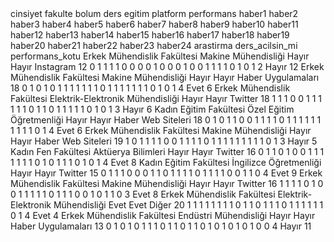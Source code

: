 </colgroup>
<thead>
<tr class="header">
<th align="center">cinsiyet</th>
<th align="center">fakulte</th>
<th align="center">bolum</th>
<th align="center">ders</th>
<th align="center">egitim</th>
<th align="center">platform</th>
<th align="center">performans</th>
<th align="center">haber1</th>
<th align="center">haber2</th>
<th align="center">haber3</th>
<th align="center">haber4</th>
<th align="center">haber5</th>
<th align="center">haber6</th>
<th align="center">haber7</th>
<th align="center">haber8</th>
<th align="center">haber9</th>
<th align="center">haber10</th>
<th align="center">haber11</th>
<th align="center">haber12</th>
<th align="center">haber13</th>
<th align="center">haber14</th>
<th align="center">haber15</th>
<th align="center">haber16</th>
<th align="center">haber17</th>
<th align="center">haber18</th>
<th align="center">haber19</th>
<th align="center">haber20</th>
<th align="center">haber21</th>
<th align="center">haber22</th>
<th align="center">haber23</th>
<th align="center">haber24</th>
<th align="center">arastirma</th>
<th align="center">ders_acilsin_mi</th>
<th align="center">performans_kotu</th>
</tr>
</thead>
<tbody>
<tr class="odd">
<td align="center">Erkek</td>
<td align="center">Mühendislik Fakültesi</td>
<td align="center">Makine Mühendisliği</td>
<td align="center">Hayır</td>
<td align="center">Hayır</td>
<td align="center">Instagram</td>
<td align="center">12</td>
<td align="center">0</td>
<td align="center">1</td>
<td align="center">1</td>
<td align="center">1</td>
<td align="center">1</td>
<td align="center">0</td>
<td align="center">0</td>
<td align="center">0</td>
<td align="center">0</td>
<td align="center">1</td>
<td align="center">0</td>
<td align="center">0</td>
<td align="center">0</td>
<td align="center">1</td>
<td align="center">0</td>
<td align="center">0</td>
<td align="center">1</td>
<td align="center">1</td>
<td align="center">1</td>
<td align="center">1</td>
<td align="center">0</td>
<td align="center">1</td>
<td align="center">0</td>
<td align="center">1</td>
<td align="center">2</td>
<td align="center">Hayır</td>
<td align="center">12</td>
</tr>
<tr class="even">
<td align="center">Erkek</td>
<td align="center">Mühendislik Fakültesi</td>
<td align="center">Makine Mühendisliği</td>
<td align="center">Hayır</td>
<td align="center">Hayır</td>
<td align="center">Haber Uygulamaları</td>
<td align="center">18</td>
<td align="center">0</td>
<td align="center">1</td>
<td align="center">0</td>
<td align="center">1</td>
<td align="center">0</td>
<td align="center">1</td>
<td align="center">1</td>
<td align="center">1</td>
<td align="center">1</td>
<td align="center">1</td>
<td align="center">1</td>
<td align="center">1</td>
<td align="center">0</td>
<td align="center">1</td>
<td align="center">1</td>
<td align="center">1</td>
<td align="center">1</td>
<td align="center">1</td>
<td align="center">1</td>
<td align="center">1</td>
<td align="center">0</td>
<td align="center">1</td>
<td align="center">0</td>
<td align="center">1</td>
<td align="center">4</td>
<td align="center">Evet</td>
<td align="center">6</td>
</tr>
<tr class="odd">
<td align="center">Erkek</td>
<td align="center">Mühendislik Fakültesi</td>
<td align="center">Elektrik-Elektronik Mühendisliği</td>
<td align="center">Hayır</td>
<td align="center">Hayır</td>
<td align="center">Twitter</td>
<td align="center">18</td>
<td align="center">1</td>
<td align="center">1</td>
<td align="center">1</td>
<td align="center">0</td>
<td align="center">0</td>
<td align="center">1</td>
<td align="center">1</td>
<td align="center">1</td>
<td align="center">1</td>
<td align="center">1</td>
<td align="center">1</td>
<td align="center">0</td>
<td align="center">1</td>
<td align="center">1</td>
<td align="center">0</td>
<td align="center">1</td>
<td align="center">1</td>
<td align="center">1</td>
<td align="center">1</td>
<td align="center">1</td>
<td align="center">0</td>
<td align="center">1</td>
<td align="center">0</td>
<td align="center">1</td>
<td align="center">3</td>
<td align="center">Hayır</td>
<td align="center">6</td>
</tr>
<tr class="even">
<td align="center">Kadın</td>
<td align="center">Eğitim Fakültesi</td>
<td align="center">Özel Eğitim Öğretmenliği</td>
<td align="center">Hayır</td>
<td align="center">Hayır</td>
<td align="center">Haber Web Siteleri</td>
<td align="center">18</td>
<td align="center">0</td>
<td align="center">1</td>
<td align="center">0</td>
<td align="center">1</td>
<td align="center">1</td>
<td align="center">0</td>
<td align="center">0</td>
<td align="center">1</td>
<td align="center">1</td>
<td align="center">1</td>
<td align="center">1</td>
<td align="center">0</td>
<td align="center">1</td>
<td align="center">1</td>
<td align="center">1</td>
<td align="center">1</td>
<td align="center">1</td>
<td align="center">1</td>
<td align="center">1</td>
<td align="center">1</td>
<td align="center">1</td>
<td align="center">1</td>
<td align="center">0</td>
<td align="center">1</td>
<td align="center">4</td>
<td align="center">Evet</td>
<td align="center">6</td>
</tr>
<tr class="odd">
<td align="center">Erkek</td>
<td align="center">Mühendislik Fakültesi</td>
<td align="center">Makine Mühendisliği</td>
<td align="center">Hayır</td>
<td align="center">Hayır</td>
<td align="center">Haber Web Siteleri</td>
<td align="center">19</td>
<td align="center">1</td>
<td align="center">0</td>
<td align="center">1</td>
<td align="center">1</td>
<td align="center">1</td>
<td align="center">1</td>
<td align="center">0</td>
<td align="center">0</td>
<td align="center">1</td>
<td align="center">1</td>
<td align="center">1</td>
<td align="center">1</td>
<td align="center">0</td>
<td align="center">1</td>
<td align="center">1</td>
<td align="center">1</td>
<td align="center">1</td>
<td align="center">1</td>
<td align="center">1</td>
<td align="center">1</td>
<td align="center">1</td>
<td align="center">1</td>
<td align="center">0</td>
<td align="center">1</td>
<td align="center">3</td>
<td align="center">Hayır</td>
<td align="center">5</td>
</tr>
<tr class="even">
<td align="center">Kadın</td>
<td align="center">Fen Fakültesi</td>
<td align="center">Aktüerya Bilimleri</td>
<td align="center">Hayır</td>
<td align="center">Hayır</td>
<td align="center">Twitter</td>
<td align="center">16</td>
<td align="center">0</td>
<td align="center">1</td>
<td align="center">1</td>
<td align="center">0</td>
<td align="center">1</td>
<td align="center">0</td>
<td align="center">0</td>
<td align="center">1</td>
<td align="center">1</td>
<td align="center">1</td>
<td align="center">1</td>
<td align="center">1</td>
<td align="center">1</td>
<td align="center">1</td>
<td align="center">0</td>
<td align="center">1</td>
<td align="center">0</td>
<td align="center">1</td>
<td align="center">1</td>
<td align="center">1</td>
<td align="center">0</td>
<td align="center">1</td>
<td align="center">0</td>
<td align="center">1</td>
<td align="center">4</td>
<td align="center">Evet</td>
<td align="center">8</td>
</tr>
<tr class="odd">
<td align="center">Kadın</td>
<td align="center">Eğitim Fakültesi</td>
<td align="center">İngilizce Öğretmenliği</td>
<td align="center">Hayır</td>
<td align="center">Hayır</td>
<td align="center">Twitter</td>
<td align="center">15</td>
<td align="center">0</td>
<td align="center">1</td>
<td align="center">1</td>
<td align="center">1</td>
<td align="center">0</td>
<td align="center">0</td>
<td align="center">0</td>
<td align="center">1</td>
<td align="center">1</td>
<td align="center">0</td>
<td align="center">1</td>
<td align="center">1</td>
<td align="center">1</td>
<td align="center">1</td>
<td align="center">0</td>
<td align="center">1</td>
<td align="center">1</td>
<td align="center">1</td>
<td align="center">1</td>
<td align="center">0</td>
<td align="center">0</td>
<td align="center">1</td>
<td align="center">1</td>
<td align="center">0</td>
<td align="center">4</td>
<td align="center">Evet</td>
<td align="center">9</td>
</tr>
<tr class="even">
<td align="center">Erkek</td>
<td align="center">Mühendislik Fakültesi</td>
<td align="center">Makine Mühendisliği</td>
<td align="center">Hayır</td>
<td align="center">Hayır</td>
<td align="center">Twitter</td>
<td align="center">16</td>
<td align="center">1</td>
<td align="center">1</td>
<td align="center">1</td>
<td align="center">1</td>
<td align="center">0</td>
<td align="center">1</td>
<td align="center">0</td>
<td align="center">0</td>
<td align="center">1</td>
<td align="center">1</td>
<td align="center">1</td>
<td align="center">1</td>
<td align="center">1</td>
<td align="center">0</td>
<td align="center">1</td>
<td align="center">1</td>
<td align="center">1</td>
<td align="center">0</td>
<td align="center">0</td>
<td align="center">1</td>
<td align="center">0</td>
<td align="center">1</td>
<td align="center">1</td>
<td align="center">0</td>
<td align="center">3</td>
<td align="center">Evet</td>
<td align="center">8</td>
</tr>
<tr class="odd">
<td align="center">Erkek</td>
<td align="center">Mühendislik Fakültesi</td>
<td align="center">Elektrik-Elektronik Mühendisliği</td>
<td align="center">Evet</td>
<td align="center">Evet</td>
<td align="center">Diğer</td>
<td align="center">20</td>
<td align="center">1</td>
<td align="center">1</td>
<td align="center">1</td>
<td align="center">1</td>
<td align="center">1</td>
<td align="center">1</td>
<td align="center">1</td>
<td align="center">1</td>
<td align="center">0</td>
<td align="center">1</td>
<td align="center">1</td>
<td align="center">0</td>
<td align="center">1</td>
<td align="center">1</td>
<td align="center">1</td>
<td align="center">0</td>
<td align="center">1</td>
<td align="center">1</td>
<td align="center">1</td>
<td align="center">1</td>
<td align="center">1</td>
<td align="center">1</td>
<td align="center">0</td>
<td align="center">1</td>
<td align="center">4</td>
<td align="center">Evet</td>
<td align="center">4</td>
</tr>
<tr class="even">
<td align="center">Erkek</td>
<td align="center">Mühendislik Fakültesi</td>
<td align="center">Endüstri Mühendisliği</td>
<td align="center">Hayır</td>
<td align="center">Hayır</td>
<td align="center">Haber Uygulamaları</td>
<td align="center">13</td>
<td align="center">0</td>
<td align="center">1</td>
<td align="center">0</td>
<td align="center">1</td>
<td align="center">0</td>
<td align="center">1</td>
<td align="center">1</td>
<td align="center">1</td>
<td align="center">0</td>
<td align="center">1</td>
<td align="center">1</td>
<td align="center">0</td>
<td align="center">1</td>
<td align="center">1</td>
<td align="center">0</td>
<td align="center">1</td>
<td align="center">0</td>
<td align="center">1</td>
<td align="center">0</td>
<td align="center">1</td>
<td align="center">0</td>
<td align="center">1</td>
<td align="center">0</td>
<td align="center">0</td>
<td align="center">4</td>
<td align="center">Hayır</td>
<td align="center">11</td>
</tr>
</tbody>
</table>
</div>

